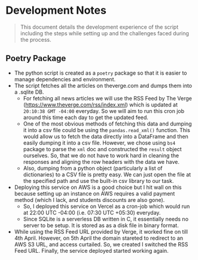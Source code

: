 # Development Notes
> This document details the development experience of the script including the steps while setting up and the challenges faced during the process.

## Poetry Package
+ The python script is created as a `poetry` package so that it is easier to manage dependencies and environment.
+ The script fetches all the articles on theverge.com and dumps them into a .sqlite DB.
    + For fetching all news articles we will use the RSS Feed by The Verge (https://www.theverge.com/rss/index.xml) which is updated at `20:10:38 GMT -04:00` everyday. So we will aim to run this cron job around this time each day to get the updated feed.
    + One of the most obvious methods of fetching this data and dumping it into a csv file could be using the `pandas.read_xml()` function. This would allow us to fetch the data directly into a DataFrame and then easily dumping it into a csv file. However, we chose using `bs4` package to parse the `xml` doc and constructed the `result` object ourselves. So, that we do not have to work hard in cleaning the responses and aligning the row headers with the data we have. 
    + Also, dumping from a python object (particularly a list of dictionaries) to a CSV file is pretty easy. We can just open the file at the specified path and use the built-in csv library to our task.
+ Deploying this service on AWS is a good choice but I hit wall on this because setting up an instance on AWS requires a valid payment method (which I lack, and students discounts are also gone).
    + So, I deployed this service on Vercel as a cron-job which would run at 22:00 UTC -04:00 (i.e. 07:30 UTC +05:30) everyday.
    + Since SQLite is a serverless DB written in C, it essentially needs no server to be setup. It is stored as as a disk file in binary format.
+ While using the RSS Feed URL provided by Verge, it worked fine on till 4th April. However, on 5th April the domain stareted to redirect to an AWS S3 URL, and access curtailed. So, we created I switched the RSS Feed URL. Finally, the service deployed started working again.